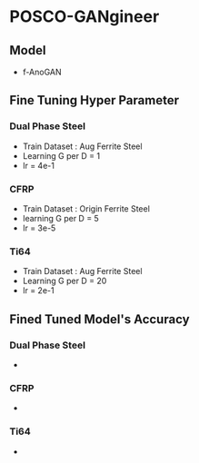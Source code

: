 # POSCO-GANgineer
## Model
- f-AnoGAN

## Fine Tuning Hyper Parameter
### Dual Phase Steel
- Train Dataset : Aug Ferrite Steel
- Learning G per D = 1
- lr = 4e-1

### CFRP
- Train Dataset : Origin Ferrite Steel
- learning G per D = 5
- lr = 3e-5

### Ti64
- Train Dataset : Aug Ferrite Steel
- Learning G per D = 20
- lr = 2e-1

## Fined Tuned Model's Accuracy
### Dual Phase Steel
-

### CFRP
-

### Ti64
-

